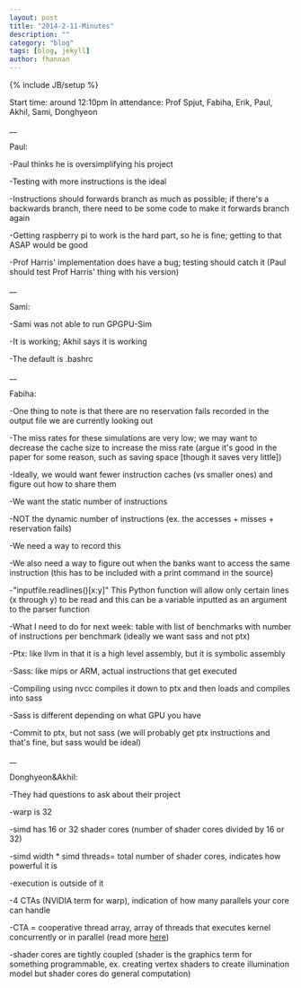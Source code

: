 ```yaml
---
layout: post
title: "2014-2-11-Minutes"
description: ""
category: "blog"
tags: [blog, jekyll]
author: fhannan
---
```

{% include JB/setup %}


Start time: around 12:10pm
In attendance: Prof Spjut, Fabiha, Erik, Paul, Akhil, Sami, Donghyeon

__

Paul:

-Paul thinks he is oversimplifying his project

-Testing with more instructions is the ideal

-Instructions should forwards branch as much as possible; if there's a backwards branch, there need to be some code to make it forwards branch again

-Getting raspberry pi to work is the hard part, so he is fine; getting to that ASAP would be good

-Prof Harris' implementation does have a bug; testing should catch it (Paul should test Prof Harris' thing with his version)

__

Sami:

-Sami was not able to run GPGPU-Sim

-It is working; Akhil says it is working

-The default is .bashrc

__

Fabiha:

-One thing to note is that there are no reservation fails recorded in the output file we are currently looking out

-The miss rates for these simulations are very low; we may want to decrease the cache size to increase the miss rate (argue it's good in the paper for some reason, such as saving space [though it saves very little])

-Ideally, we would want fewer instruction caches (vs smaller ones) and figure out how to share them

-We want the static number of instructions

-NOT the dynamic number of instructions (ex. the accesses + misses + reservation fails)

-We need a way to record this

-We also need a way to figure out when the banks want to access the same instruction (this has to be included with a print command in the source)

-"inputfile.readlines()[x:y]" This Python function will allow only certain lines (x through y) to be read and this can be a variable inputted as an argument to the parser function


-What I need to do for next week: table with list of benchmarks with number of instructions per benchmark
(ideally we want sass and not ptx)

-Ptx: like llvm in that it is a high level assembly, but it is symbolic assembly

-Sass: like mips or ARM, actual instructions that get executed

-Compiling using nvcc compiles it down to ptx and then loads and compiles into sass

-Sass is different depending on what GPU you have

-Commit to ptx, but not sass (we will probably get ptx instructions and that's fine, but sass would be ideal)

__

Donghyeon&Akhil:

-They had questions to ask about their project


-warp is 32

-simd has 16 or 32 shader cores (number of shader cores divided by 16 or 32)

-simd width * simd threads= total number of shader cores, indicates how powerful it is

-execution is outside of it

-4 CTAs (NVIDIA term for warp), indication of how many parallels your core can handle

-CTA = cooperative thread array, array of threads that executes kernel concurrently or in parallel (read more [here][link])

-shader cores are tightly coupled (shader is the graphics term for something programmable, ex. creating vertex shaders to create illumination model but shader cores do general computation)

[link]: https://www.doc.ic.ac.uk/~wl/teachlocal/arch2/papers/nvidia-PTX_ISA_1.0.pdf
